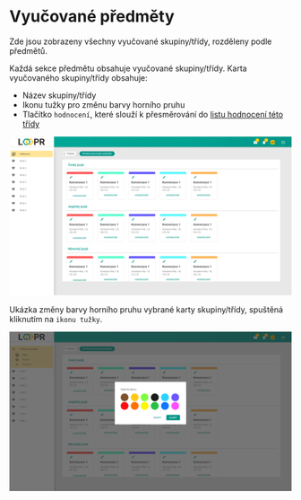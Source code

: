 # Vyučované předměty
Zde jsou zobrazeny všechny vyučované skupiny/třídy, rozděleny podle předmětů.

Každá sekce předmětu obsahuje vyučované skupiny/třídy. 
Karta vyučovaného skupiny/třídy obsahuje: 
* Název skupiny/třídy
* Ikonu tužky pro změnu barvy horního pruhu
* Tlačítko `hodnocení`, které slouží k přesměrování do [listu hodnocení této třídy](cs/pages/teacherSubjects/pointSystem/)

![](images/grading-overview.png)

Ukázka změny barvy horního pruhu vybrané karty skupiny/třídy, spuštěná kliknutím na `ikonu tužky`.

![](images/grading-overview-colors.png)
